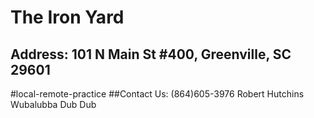 # The Iron Yard
## Address: 101 N Main St #400, Greenville, SC 29601
#local-remote-practice
##Contact Us: (864)605-3976
Robert Hutchins
Wubalubba Dub Dub
